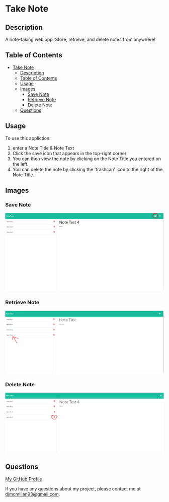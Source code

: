 # Take Note

## Description

A note-taking web app. Store, retrieve, and delete notes from anywhere!

## Table of Contents

- [Take Note](#take-note)
  - [Description](#description)
  - [Table of Contents](#table-of-contents)
  - [Usage](#usage)
  - [Images](#images)
    - [Save Note](#save-note)
    - [Retrieve Note](#retrieve-note)
    - [Delete Note](#delete-note)
  - [Questions](#questions)

## Usage

To use this appliction: 
  1. enter a Note Title & Note Text
  2. Click the save icon that appears in the top-right corner
  3. You can then view the note by clicking on the Note Title you entered on the left.
  4. You can delete the note by clicking the 'trashcan' icon to the right of the Note Title.

## Images

### Save Note

![](assets/images/save-note.png)

### Retrieve Note

![](assets/images/retrieve-note.png)

### Delete Note

![](assets/images/delete-note.png)

## Questions

[My GitHub Profile](https://github.com/Deejerz88)

If you have any questions about my project, please contact me at [djmcmillan93@gmail.com](mailto:djmcmillan93@gmail.com).
